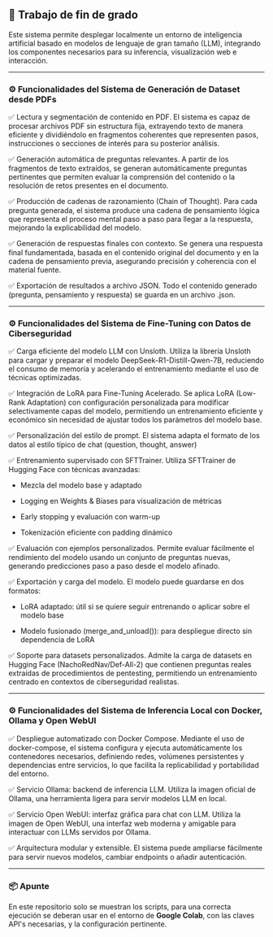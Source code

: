 ## 📘 Trabajo de fin de grado

Este sistema permite desplegar localmente un entorno de inteligencia artificial basado en modelos de lenguaje de gran tamaño (LLM), integrando los componentes necesarios para su inferencia, visualización web e interacción. 

---

### ⚙️ Funcionalidades del Sistema de Generación de Dataset desde PDFs
✅ Lectura y segmentación de contenido en PDF. El sistema es capaz de procesar archivos PDF sin estructura fija, extrayendo texto de manera eficiente y dividiéndolo en fragmentos coherentes que representen pasos, instrucciones o secciones de interés para su posterior análisis.

✅ Generación automática de preguntas relevantes. A partir de los fragmentos de texto extraídos, se generan automáticamente preguntas pertinentes que permiten evaluar la comprensión del contenido o la resolución de retos presentes en el documento.

✅ Producción de cadenas de razonamiento (Chain of Thought). Para cada pregunta generada, el sistema produce una cadena de pensamiento lógica que representa el proceso mental paso a paso para llegar a la respuesta, mejorando la explicabilidad del modelo.

✅ Generación de respuestas finales con contexto. Se genera una respuesta final fundamentada, basada en el contenido original del documento y en la cadena de pensamiento previa, asegurando precisión y coherencia con el material fuente.

✅ Exportación de resultados a archivo JSON. Todo el contenido generado (pregunta, pensamiento y respuesta) se guarda en un archivo .json.

---

### ⚙️ Funcionalidades del Sistema de Fine-Tuning con Datos de Ciberseguridad

✅ Carga eficiente del modelo LLM con Unsloth. Utiliza la librería Unsloth para cargar y preparar el modelo DeepSeek-R1-Distill-Qwen-7B, reduciendo el consumo de memoria y acelerando el entrenamiento mediante el uso de técnicas optimizadas.

✅ Integración de LoRA para Fine-Tuning Acelerado. Se aplica LoRA (Low-Rank Adaptation) con configuración personalizada para modificar selectivamente capas del modelo, permitiendo un entrenamiento eficiente y económico sin necesidad de ajustar todos los parámetros del modelo base.

✅ Personalización del estilo de prompt. El sistema adapta el formato de los datos al estilo típico de chat (question, thought, answer)

✅ Entrenamiento supervisado con SFTTrainer. Utiliza SFTTrainer de Hugging Face con técnicas avanzadas:

  - Mezcla del modelo base y adaptado
  
  - Logging en Weights & Biases para visualización de métricas
  
  - Early stopping y evaluación con warm-up
  
  - Tokenización eficiente con padding dinámico

✅ Evaluación con ejemplos personalizados. Permite evaluar fácilmente el rendimiento del modelo usando un conjunto de preguntas nuevas, generando predicciones paso a paso desde el modelo afinado.

✅ Exportación y carga del modelo. El modelo puede guardarse en dos formatos:

  - LoRA adaptado: útil si se quiere seguir entrenando o aplicar sobre el modelo base
  
  - Modelo fusionado (merge_and_unload()): para despliegue directo sin dependencia de LoRA


✅ Soporte para datasets personalizados. Admite la carga de datasets en Hugging Face (NachoRedNav/Def-All-2) que contienen preguntas reales extraídas de procedimientos de pentesting, permitiendo un entrenamiento centrado en contextos de ciberseguridad realistas.

---

### ⚙️ Funcionalidades del Sistema de Inferencia Local con Docker, Ollama y Open WebUI

✅ Despliegue automatizado con Docker Compose. Mediante el uso de docker-compose, el sistema configura y ejecuta automáticamente los contenedores necesarios, definiendo redes, volúmenes persistentes y dependencias entre servicios, lo que facilita la replicabilidad y portabilidad del entorno.

✅ Servicio Ollama: backend de inferencia LLM. Utiliza la imagen oficial de Ollama, una herramienta ligera para servir modelos LLM en local.

✅ Servicio Open WebUI: interfaz gráfica para chat con LLM. Utiliza la imagen de Open WebUI, una interfaz web moderna y amigable para interactuar con LLMs servidos por Ollama.


✅ Arquitectura modular y extensible. El sistema puede ampliarse fácilmente para servir nuevos modelos, cambiar endpoints o añadir autenticación.

---

### 📦 Apunte

En este repositorio solo se muestran los scripts, para una correcta ejecución se deberan usar en el entorno de **Google Colab**, con las claves API's necesarias, y la configuración pertinente.

